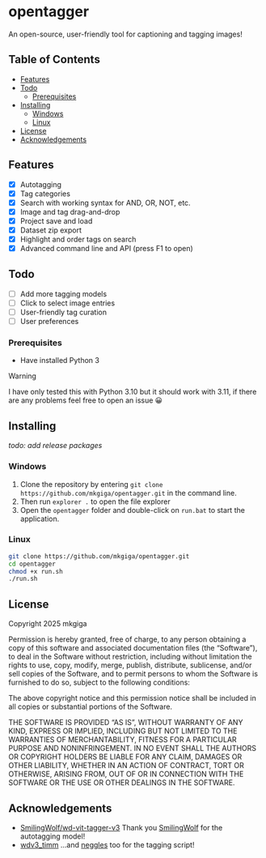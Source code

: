 # opentagger
An open-source, user-friendly tool for captioning and tagging images!

## Table of Contents
- [Features](#features)
- [Todo](#todo)
  - [Prerequisites](#prerequisites)
- [Installing](#installation)
  - [Windows](#windows)
  - [Linux](#linux)
- [License](#license)
- [Acknowledgements](#acknowledgements)

## Features
- [x] Autotagging
- [x] Tag categories
- [x] Search with working syntax for AND, OR, NOT, etc.
- [x] Image and tag drag-and-drop
- [x] Project save and load
- [x] Dataset zip export
- [x] Highlight and order tags on search
- [x] Advanced command line and API (press F1 to open)

## Todo
- [ ] Add more tagging models
- [ ] Click to select image entries
- [ ] User-friendly tag curation
- [ ] User preferences
      
### Prerequisites
- Have installed Python 3

> [!WARNING]
> I have only tested this with Python 3.10 but it should work with 3.11, if there are any problems feel free to open an issue 😀

## Installing

*todo: add release packages*

### Windows
1. Clone the repository by entering `git clone https://github.com/mkgiga/opentagger.git` in the command line.
2. Then run `explorer .` to open the file explorer
3. Open the `opentagger` folder and double-click on `run.bat` to start the application.

### Linux
```bash
git clone https://github.com/mkgiga/opentagger.git
cd opentagger
chmod +x run.sh
./run.sh
```

## License
Copyright 2025 mkgiga

Permission is hereby granted, free of charge, to any person obtaining a copy of this software and associated documentation files (the “Software”), to deal in the Software without restriction, including without limitation the rights to use, copy, modify, merge, publish, distribute, sublicense, and/or sell copies of the Software, and to permit persons to whom the Software is furnished to do so, subject to the following conditions:

The above copyright notice and this permission notice shall be included in all copies or substantial portions of the Software.

THE SOFTWARE IS PROVIDED “AS IS”, WITHOUT WARRANTY OF ANY KIND, EXPRESS OR IMPLIED, INCLUDING BUT NOT LIMITED TO THE WARRANTIES OF MERCHANTABILITY, FITNESS FOR A PARTICULAR PURPOSE AND NONINFRINGEMENT. IN NO EVENT SHALL THE AUTHORS OR COPYRIGHT HOLDERS BE LIABLE FOR ANY CLAIM, DAMAGES OR OTHER LIABILITY, WHETHER IN AN ACTION OF CONTRACT, TORT OR OTHERWISE, ARISING FROM, OUT OF OR IN CONNECTION WITH THE SOFTWARE OR THE USE OR OTHER DEALINGS IN THE SOFTWARE.

## Acknowledgements
- [SmilingWolf/wd-vit-tagger-v3](https://huggingface.co/SmilingWolf/wd-vit-tagger-v3) Thank you [SmilingWolf](https://huggingface.co/SmilingWolf) for the autotagging model!
- [wdv3_timm](https://github.com/neggles/wdv3-timm) ...and [neggles](https://github.com/neggles) too for the tagging script!
